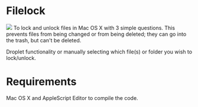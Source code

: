 Filelock
========
<img src="https://raw.github.com/xeoron/Filelock/master/filelock_screenshot"/>
To lock and unlock files in Mac OS X with 3 simple questions. This prevents files from being changed or 
from being deleted; they can go into the trash, but can't be deleted.

Droplet functionality or manually selecting which file(s) or folder you wish to lock/unlock.

Requirements
========
Mac OS X and AppleScript Editor to compile the code.
